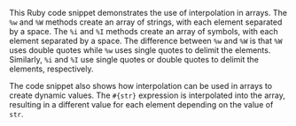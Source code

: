 This Ruby code snippet demonstrates the use of interpolation in arrays. The `%w` and `%W` methods create an array of strings, with each element separated by a space. The `%i` and `%I` methods create an array of symbols, with each element separated by a space. The difference between `%w` and `%W` is that `%W` uses double quotes while `%w` uses single quotes to delimit the elements. Similarly, `%i` and `%I` use single quotes or double quotes to delimit the elements, respectively.

The code snippet also shows how interpolation can be used in arrays to create dynamic values. The `#{str}` expression is interpolated into the array, resulting in a different value for each element depending on the value of `str`.